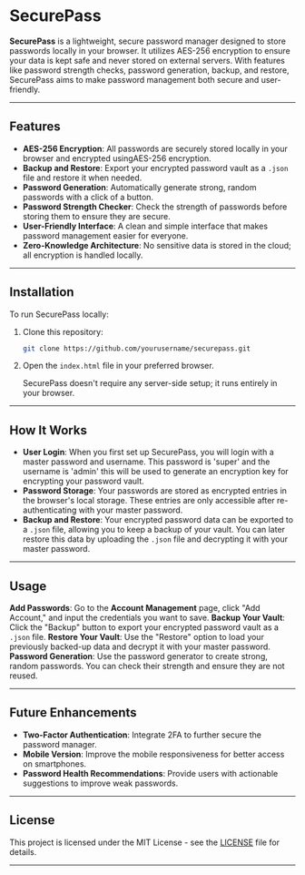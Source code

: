 # SecurePass

**SecurePass** is a lightweight, secure password manager designed to store passwords locally in your browser. It utilizes AES-256 encryption to ensure your data is kept safe and never stored on external servers. With features like password strength checks, password generation, backup, and restore, SecurePass aims to make password management both secure and user-friendly.

---

## Features

- **AES-256 Encryption**: All passwords are securely stored locally in your browser and encrypted usingAES-256 encryption.
- **Backup and Restore**: Export your encrypted password vault as a `.json` file and restore it when needed.
- **Password Generation**: Automatically generate strong, random passwords with a click of a button.
- **Password Strength Checker**: Check the strength of passwords before storing them to ensure they are secure.
- **User-Friendly Interface**: A clean and simple interface that makes password management easier for everyone.
- **Zero-Knowledge Architecture**: No sensitive data is stored in the cloud; all encryption is handled locally.

---

## Installation

To run SecurePass locally:

1. Clone this repository:

   ```bash
   git clone https://github.com/yourusername/securepass.git
   ```

2. Open the `index.html` file in your preferred browser.

   SecurePass doesn't require any server-side setup; it runs entirely in your browser.

---

## How It Works

- **User Login**: When you first set up SecurePass, you will login with a master password and username. This password is 'super' and the username is 'admin' this will be used to generate an encryption key for encrypting your password vault.
- **Password Storage**: Your passwords are stored as encrypted entries in the browser's local storage. These entries are only accessible after re-authenticating with your master password.
- **Backup and Restore**: Your encrypted password data can be exported to a `.json` file, allowing you to keep a backup of your vault. You can later restore this data by uploading the `.json` file and decrypting it with your master password.

---

## Usage

**Add Passwords**: Go to the **Account Management** page, click "Add Account," and input the credentials you want to save.
**Backup Your Vault**: Click the "Backup" button to export your encrypted password vault as a `.json` file.
**Restore Your Vault**: Use the "Restore" option to load your previously backed-up data and decrypt it with your master password.
**Password Generation**: Use the password generator to create strong, random passwords. You can check their strength and ensure they are not reused.

---


## Future Enhancements

- **Two-Factor Authentication**: Integrate 2FA to further secure the password manager.
- **Mobile Version**: Improve the mobile responsiveness for better access on smartphones.
- **Password Health Recommendations**: Provide users with actionable suggestions to improve weak passwords.

---

## License

This project is licensed under the MIT License - see the [LICENSE](LICENSE) file for details.

---
